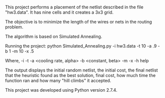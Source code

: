 This project performs a placement of the netlist described in the file 
"hw3.data". It has nine cells and it creates a 3x3 grid.

The objective is to minimize the length of the wires or nets in the 
routing problem.

The algorithm is based on Simulated Annealing.

Running the project:
python Simulated_Annealing.py -i hw3.data -t 10 -a .9 -b 1 -m 10 -x .5

Where, 
-i <inputfile>
-t <initial temperature>
-a <cooling rate, alpha>
-b <constant, beta>
-m <time until next parameter update in Metropolis function>
-x <the value t should be to finish the execution>
-h help

The output displays the initial random netlist, the initial cost, the 
final netlist that the heuristic found as the best solution, final cost,
how much time the function ran and how many "hill climbs" it accepted.

This project was developed using Python version 2.7.4.
